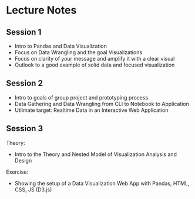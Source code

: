 # Lecture Notes

## Session 1

- Intro to Pandas and Data Visualization
- Focus on Data Wrangling and the goal Visualizations
- Focus on clarity of your message and amplify it with a clear visual
- Outlook to a good example of solid data and focused visualization


## Session 2

- Intro to goals of group project and prototyping process
- Data Gathering and Data Wrangling from CLI to Notebook to Application
- Utlimate target: Realtime Data in an Interactive Web Application


## Session 3

Theory:
- Intro to the Theory and Nested Model of Visualization Analysis and Design

Exercise:
- Showing the setup of a Data Visualization Web App with Pandas, HTML, CSS, JS (D3.js)

